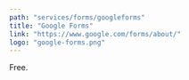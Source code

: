 ```yaml
---
path: "services/forms/googleforms"
title: "Google Forms"
link: "https://www.google.com/forms/about/"
logo: "google-forms.png"
---
```


Free.
